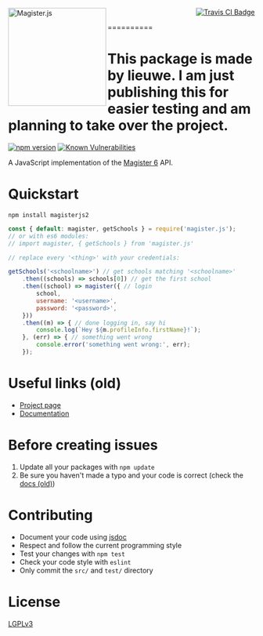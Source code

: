 [<img src="http://i.imgur.com/Lrg80ax.png" alt="Magister.js" align="left" width="200"/>](https://github.com/Wqrld/MagisterJS2)
<p align="right">
	<a href="https://travis-ci.org/simplyGits/MagisterJS">
		<img src="https://api.travis-ci.org/simplyGits/MagisterJS.png?branch=master" alt="Travis CI Badge"/>
	</a>
</p>

==========





# This package is made by lieuwe. I am just publishing this for easier testing and am planning to take over the project.







[![npm version](https://badge.fury.io/js/magisterjs2.svg)](https://badge.fury.io/js/magisterjs2)
<a href="https://snyk.io/test/github/simplyGits/MagisterJS"><img src="https://snyk.io/test/github/simplyGits/MagisterJS/badge.svg" alt="Known Vulnerabilities" data-canonical-src="https://snyk.io/test/github/simplyGits/MagisterJS" style="max-width:100%;"></a>

A JavaScript implementation of the [Magister 6](http://magister6.nl/) API.

Quickstart
===
`npm install magisterjs2`

```javascript
const { default: magister, getSchools } = require('magister.js');
// or with es6 modules:
// import magister, { getSchools } from 'magister.js'

// replace every '<thing>' with your credentials:

getSchools('<schoolname>') // get schools matching '<schoolname>'
	.then((schools) => schools[0]) // get the first school
	.then((school) => magister({ // login
		school,
		username: '<username>',
		password: '<password>',
	}))
	.then((m) => { // done logging in, say hi
		console.log(`Hey ${m.profileInfo.firstName}!`);
	}, (err) => { // something went wrong
		console.error('something went wrong:', err);
	});
```

Useful links (old)
===
* [Project page](http://simplyGits.github.io/MagisterJS/) 
* [Documentation](http://simplyGits.github.io/MagisterJS/docs/index.html)

Before creating issues
===
1. Update all your packages with `npm update`
2. Be sure you haven't made a typo and your code is correct (check the [docs (old)](http://simplyGits.github.io/MagisterJS/docs/index.html))

Contributing
===
* Document your code using [jsdoc](http://usejsdoc.org/)
* Respect and follow the current programming style
* Test your changes with `npm test`
* Check your code style with `eslint`
* Only commit the `src/` and `test/` directory

License
===
[LGPLv3](LICENSE)
